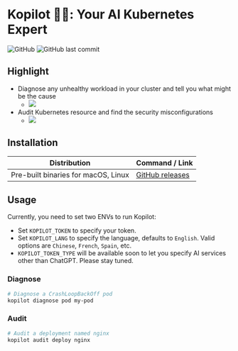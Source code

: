 # Kopilot 🧑‍✈️: Your AI Kubernetes Expert

![GitHub](https://img.shields.io/github/license/knight42/kopilot)
![GitHub last commit](https://img.shields.io/github/last-commit/knight42/kopilot)

## Highlight

* Diagnose any unhealthy workload in your cluster and tell you what might be the cause
  * ![](https://user-images.githubusercontent.com/4237254/226960414-a343b624-b95f-479c-840f-10fb9dc5de05.gif)
* Audit Kubernetes resource and find the security misconfigurations
  * ![](https://user-images.githubusercontent.com/4237254/226959542-57193653-0afe-4a8b-bee6-ab96bacdfa83.gif)

## Installation

| Distribution                           | Command / Link                                                  |
|----------------------------------------|-----------------------------------------------------------------|
| Pre-built binaries for macOS, Linux    | [GitHub releases](https://github.com/knight42/kopilot/releases) |

## Usage

Currently, you need to set two ENVs to run Kopilot:
* Set `KOPILOT_TOKEN` to specify your token.
* Set `KOPILOT_LANG` to specify the language, defaults to `English`. Valid options are `Chinese`, `French`, `Spain`, etc.
* `KOPILOT_TOKEN_TYPE` will be available soon to let you specify AI services other than ChatGPT. Please stay tuned. 

### Diagnose

```bash
# Diagnose a CrashLoopBackOff pod
kopilot diagnose pod my-pod
```

### Audit

```bash
# Audit a deployment named nginx
kopilot audit deploy nginx
```
